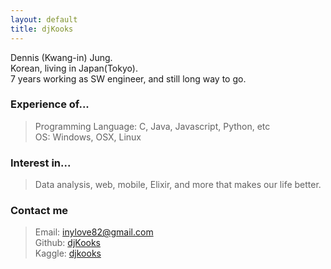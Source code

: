 ```yaml
---
layout: default
title: djKooks
---
```


 Dennis (Kwang-in) Jung.<br/>
 Korean, living in Japan(Tokyo).<br/>
 7 years working as SW engineer, and still long way to go.
 
 ### Experience of...
 > Programming Language: C, Java, Javascript, Python, etc<br/>
 > OS: Windows, OSX, Linux
 
 ### Interest in...
> Data analysis, web, mobile, Elixir, and more that makes our life better.
 
 ### Contact me
 > Email: inylove82@gmail.com<br/>
 > Github: [djKooks](http://github.com/djKooks)<br/>
 > Kaggle: [djkooks](https://www.kaggle.com/djkooks)
